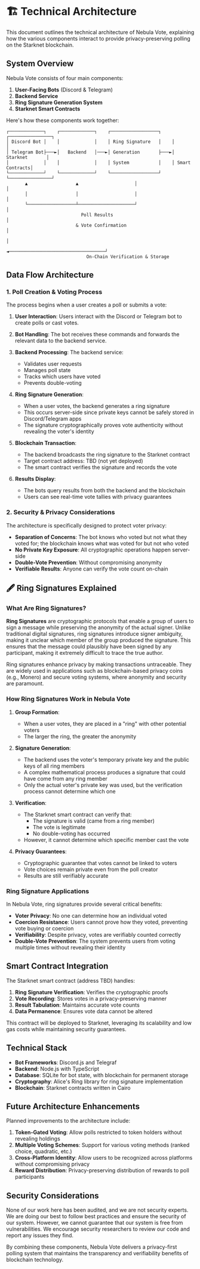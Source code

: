 # 🏗️ Technical Architecture

This document outlines the technical architecture of Nebula Vote, explaining how the various components interact to provide privacy-preserving polling on the Starknet blockchain.

## System Overview

Nebula Vote consists of four main components:

1. **User-Facing Bots** (Discord & Telegram)
2. **Backend Service**
3. **Ring Signature Generation System**
4. **Starknet Smart Contracts**

Here's how these components work together:

```
┌─────────────┐    ┌─────────────┐    ┌──────────────────┐    ┌────────────────┐
│ Discord Bot │    │             │    │ Ring Signature   │    │                │
│ Telegram Bot├───►│   Backend   │───►│ Generation       ├───►│ Starknet       │
│             │    │             │    │ System           │    │ Smart Contracts│
└─────────────┘    └─────────────┘    └──────────────────┘    └────────────────┘
       ▲                  ▲                     │                      │
       │                  │                     │                      │
       └──────────────────┴─────────────────────┘                      │
                            Poll Results                               │
                          & Vote Confirmation                          │
                                                                       │
                                  ◄────────────────────────────────────┘
                              On-Chain Verification & Storage
```

## Data Flow Architecture

### 1. Poll Creation & Voting Process

The process begins when a user creates a poll or submits a vote:

1. **User Interaction**: Users interact with the Discord or Telegram bot to create polls or cast votes.

2. **Bot Handling**: The bot receives these commands and forwards the relevant data to the backend service.

3. **Backend Processing**: The backend service:
   - Validates user requests
   - Manages poll state
   - Tracks which users have voted
   - Prevents double-voting

4. **Ring Signature Generation**:
   - When a user votes, the backend generates a ring signature
   - This occurs server-side since private keys cannot be safely stored in Discord/Telegram apps
   - The signature cryptographically proves vote authenticity without revealing the voter's identity

5. **Blockchain Transaction**:
   - The backend broadcasts the ring signature to the Starknet contract
   - Target contract address: TBD (not yet deployed)
   - The smart contract verifies the signature and records the vote

6. **Results Display**:
   - The bots query results from both the backend and the blockchain
   - Users can see real-time vote tallies with privacy guarantees

### 2. Security & Privacy Considerations

The architecture is specifically designed to protect voter privacy:

- **Separation of Concerns**: The bot knows who voted but not what they voted for; the blockchain knows what was voted for but not who voted
- **No Private Key Exposure**: All cryptographic operations happen server-side
- **Double-Vote Prevention**: Without compromising anonymity
- **Verifiable Results**: Anyone can verify the vote count on-chain

## 🖋️ Ring Signatures Explained

### What Are Ring Signatures?

**Ring Signatures** are cryptographic protocols that enable a group of users to sign a message while preserving the anonymity of the actual signer. Unlike traditional digital signatures, ring signatures introduce signer ambiguity, making it unclear which member of the group produced the signature. This ensures that the message could plausibly have been signed by any participant, making it extremely difficult to trace the true author.

Ring signatures enhance privacy by making transactions untraceable. They are widely used in applications such as blockchain-based privacy coins (e.g., Monero) and secure voting systems, where anonymity and security are paramount.

### How Ring Signatures Work in Nebula Vote

1. **Group Formation**:
   - When a user votes, they are placed in a "ring" with other potential voters
   - The larger the ring, the greater the anonymity

2. **Signature Generation**:
   - The backend uses the voter's temporary private key and the public keys of all ring members
   - A complex mathematical process produces a signature that could have come from any ring member
   - Only the actual voter's private key was used, but the verification process cannot determine which one

3. **Verification**:
   - The Starknet smart contract can verify that:
     - The signature is valid (came from a ring member)
     - The vote is legitimate
     - No double-voting has occurred
   - However, it cannot determine which specific member cast the vote

4. **Privacy Guarantees**:
   - Cryptographic guarantee that votes cannot be linked to voters
   - Vote choices remain private even from the poll creator
   - Results are still verifiably accurate

### Ring Signature Applications

In Nebula Vote, ring signatures provide several critical benefits:

- **Voter Privacy**: No one can determine how an individual voted
- **Coercion Resistance**: Users cannot prove how they voted, preventing vote buying or coercion
- **Verifiability**: Despite privacy, votes are verifiably counted correctly
- **Double-Vote Prevention**: The system prevents users from voting multiple times without revealing their identity

## Smart Contract Integration

The Starknet smart contract (address TBD) handles:

1. **Ring Signature Verification**: Verifies the cryptographic proofs
2. **Vote Recording**: Stores votes in a privacy-preserving manner
3. **Result Tabulation**: Maintains accurate vote counts
4. **Data Permanence**: Ensures vote data cannot be altered

This contract will be deployed to Starknet, leveraging its scalability and low gas costs while maintaining security guarantees.

## Technical Stack

- **Bot Frameworks**: Discord.js and Telegraf
- **Backend**: Node.js with TypeScript
- **Database**: SQLite for bot state, with blockchain for permanent storage
- **Cryptography**: Alice's Ring library for ring signature implementation
- **Blockchain**: Starknet contracts written in Cairo

## Future Architecture Enhancements

Planned improvements to the architecture include:

1. **Token-Gated Voting**: Allow polls restricted to token holders without revealing holdings
2. **Multiple Voting Schemes**: Support for various voting methods (ranked choice, quadratic, etc.)
3. **Cross-Platform Identity**: Allow users to be recognized across platforms without compromising privacy
4. **Reward Distribution**: Privacy-preserving distribution of rewards to poll participants

## Security Considerations
None of our work here has been audited, and we are not security experts. We are doing our best to follow best practices and ensure the security of our system. However, we cannot guarantee that our system is free from vulnerabilities. We encourage security researchers to review our code and report any issues they find.

By combining these components, Nebula Vote delivers a privacy-first polling system that maintains the transparency and verifiability benefits of blockchain technology.